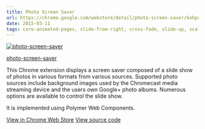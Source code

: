 ```yaml
---
title: Photo Screen Saver
url: https://chrome.google.com/webstore/detail/photo-screen-saver/kohpcmlfdjfdggcjmjhhbcbankgmppgc
date: 2015-03-11
tags: core-animated-pages, slide-from-right, cross-fade, slide-up, scale-up, core-image, core-toolbar, core-scaffold, core-icon-button, core-icon, core-menu , core-a11y-keys, core-header-panel, core-label, core-localstorage, core-ajax, flatiron-director, paper-item, paper-spinner, paper-button, paper-slider, paper-toggle-button, paper-checkbox, paper-dropdown-menu, paper-dropdown, paper-action-dialog  
---
```


[![photo-screen-saver](screenshots/photo-screen-saver.png)](https://chrome.google.com/webstore/detail/photo-screen-saver/kohpcmlfdjfdggcjmjhhbcbankgmppgc)

[photo-screen-saver](https://chrome.google.com/webstore/detail/photo-screen-saver/kohpcmlfdjfdggcjmjhhbcbankgmppgc) <p>
This Chrome extension displays a screen saver composed of a slide show of photos in various formats from various sources. Supported photo sources include background images used by the Chromecast media streaming device and the users own Google+ photo albums. Numerous options are available to control the slide show.
</p>
<p>
It is implemented using Polymer Web Components.
</p>

<a href="https://chrome.google.com/webstore/detail/kohpcmlfdjfdggcjmjhhbcbankgmppgc">View in Chrome Web Store</a>
<a href="https://github.com/opus1269/photo-screen-saver">View source code</a>

<p>&nbsp;</p>

<p>&nbsp;</p>
